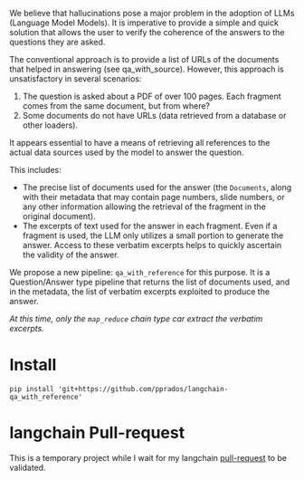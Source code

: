 We believe that hallucinations pose a major problem in the adoption of LLMs (Language Model Models). It is imperative to provide a simple and quick solution that allows the user to verify the coherence of the answers to the questions they are asked.

The conventional approach is to provide a list of URLs of the documents that helped in answering (see qa_with_source). However, this approach is unsatisfactory in several scenarios:

1. The question is asked about a PDF of over 100 pages. Each fragment comes from the same document, but from where?
2. Some documents do not have URLs (data retrieved from a database or other loaders).

It appears essential to have a means of retrieving all references to the actual data sources used by the model to answer the question. 

This includes:
- The precise list of documents used for the answer (the `Documents`, along with their metadata that may contain page numbers, slide numbers, or any other information allowing the retrieval of the fragment in the original document).
- The excerpts of text used for the answer in each fragment. Even if a fragment is used, the LLM only utilizes a small portion to generate the answer. Access to these verbatim excerpts helps to quickly ascertain the validity of the answer.

We propose a new pipeline: `qa_with_reference` for this purpose. It is a Question/Answer type pipeline that returns the list of documents used, and in the metadata, the list of verbatim excerpts exploited to produce the answer.

*At this time, only the `map_reduce` chain type car extract the verbatim excerpts.*

# Install
```
pip install 'git+https://github.com/pprados/langchain-qa_with_reference'
```

# langchain Pull-request
This is a temporary project while I wait for my langchain 
[pull-request](https://github.com/hwchase17/langchain/pull/5135) 
to be validated.


